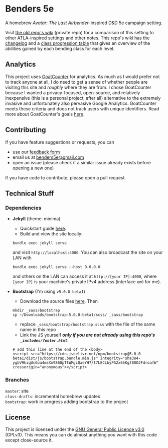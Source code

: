 # Benders 5e

A homebrew _Avatar: The Last Airbender_-inspired D&D 5e campaign setting. 

Visit [the old repo's wiki](https://github.com/nglaeser/benders/wiki) (private repo) for a comparison of this setting to other ATLA-inspired settings and other notes. This repo's wiki has the [changelog](https://github.com/benders5e/benders5e/wiki/changelog) and a [class progression table](https://github.com/benders5e/benders5e/wiki/class-progression-table) that gives an overview of the abilities gained by each bending class for each level.

## Analytics

This project uses [GoatCounter](https://www.goatcounter.com/) for analytics. As much as I would prefer not to track anyone at all, I do need to get a sense of whether people are visiting this site and *roughly* where they are from. I chose GoatCounter because I wanted a privacy-focused, open-source, and relatively inexpensive (this is a personal project, after all) alternative to the extremely invasive and unfortunately also pervasive Google Analytics. GoatCounter meets these criteria and does not track users with unique identifiers. Read more about GoatCounter's goals [here](https://www.goatcounter.com/why#what-are-goatcounters-goals).

## Contributing

If you have feature suggestions or requests, you can 
- use our [feedback form](https://forms.gle/H2VMopAN7gtaRrG5A)
- email us at benders5e@gmail.com
- open an issue (please check if a similar issue already exists before opening a new one)

If you have code to contribute, please open a pull request.

## Technical Stuff

### Dependencies
- **Jekyll** (theme: minima)
    - Quickstart guide [here](https://jekyllrb.com/docs/).  
    - Build and view the site locally:
    ```
    bundle exec jekyll serve
    ```
    and visit `http://localhost:4000`. You can also broadcast the site on your LAN with
    ```
    bundle exec jekyll serve --host 0.0.0.0
    ```
    and others on the LAN can access it at `http://[your IP]:4000`, where `[your IP]` is your machine's private IPv4 address (interface `en0` for me).

- **Bootstrap** (I'm using `v5.0.0-beta1`)
    - Download the source files [here](https://getbootstrap.com/docs/5.0/getting-started/download/). Then
    ```
    mkdir _sass/bootstrap
    cp ~/Downloads/bootstrap-5.0.0-beta1/scss/ _sass/bootstrap
    ```
    - replace `_sass/bootstrap/bootstrap.scss` with the file of the same name in this repo
    - Link the JS yourself ***only if you are not already using this repo's `_includes/footer.html`***:
    ```
    # add this line at the end of the <body>
    <script src="https://cdn.jsdelivr.net/npm/bootstrap@5.0.0-beta1/dist/js/bootstrap.bundle.min.js" integrity="sha384-ygbV9kiqUc6oa4msXn9868pTtWMgiQaeYH7/t7LECLbyPA2x65Kgf80OJFdroafW" crossorigin="anonymous"></script>
    ```

### Branches
`master`: site  
`class-drafts`: incremental homebrew updates  
`bootstrap`: work in progress adding bootstrap to the project

## License

This project is licensed under the [GNU General Public Licence v3.0](./LICENSE) (GPLv3). This means you can do almost anything you want with this code except close-source it.